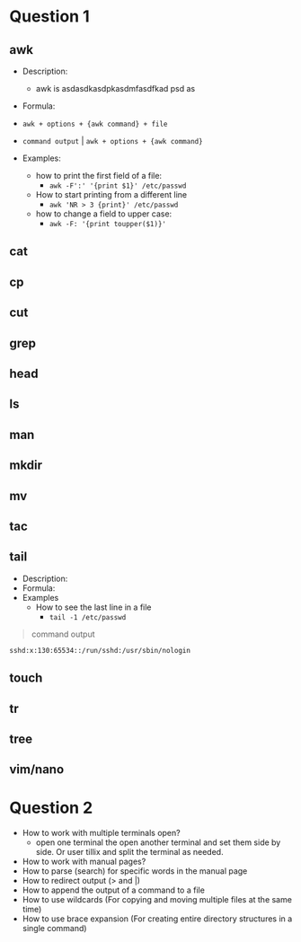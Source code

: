 # Question 1

## awk
* Description:
    * awk is asdasdkasdpkasdmfasdfkad psd as
* Formula:
* `awk + options + {awk command} + file`
* `command output` | `awk + options + {awk command}`

* Examples:
    * how to print the first field of a file:
        * `awk -F':' '{print $1}' /etc/passwd`
    * How to start printing from a different line 
        * `awk 'NR > 3 {print}' /etc/passwd`
    * how to change a field to upper case:
        * `awk -F: '{print toupper($1)}'`
## cat
## cp
## cut
## grep
## head
## ls
## man
## mkdir
## mv
## tac
## tail
* Description:
* Formula:
* Examples
    * How to see the last line in a file
        * `tail -1 /etc/passwd`
> command output
```
sshd:x:130:65534::/run/sshd:/usr/sbin/nologin
```
## touch
## tr
## tree
## vim/nano


# Question 2

* How to work with multiple terminals open?
    * open one terminal the  open another terminal and set them side by side. Or user tillix and split the terminal as needed.
* How to work with manual pages?
* How to parse (search) for specific words in the manual page
* How to redirect output (> and |)
* How to append the output of a command to a file
* How to use wildcards (For copying and moving multiple files at the same time)
* How to use brace expansion (For creating entire directory structures in a single command)
